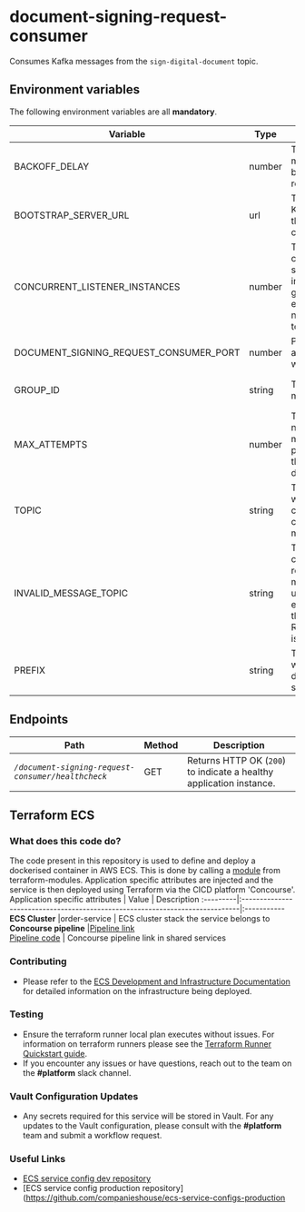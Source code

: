 # document-signing-request-consumer
Consumes Kafka messages from the `sign-digital-document` topic.

## Environment variables

The following environment variables are all **mandatory**.

| Variable                               | Type   | Description                                                                                                                  | Example                           | Location |
|----------------------------------------|--------|------------------------------------------------------------------------------------------------------------------------------|-----------------------------------|----------|
| BACKOFF_DELAY                          | number | The delay in milliseconds between message republish attempts.                                                                | 100                               | env var  |
| BOOTSTRAP_SERVER_URL                   | url    | The URLs of the Kafka brokers that the consumers will connect to.                                                            | kafka:9092                        | env var  |
| CONCURRENT_LISTENER_INSTANCES          | number | The number of consumers that should participate in the consumer group. Must be equal to the number of main topic partitions. | 1                                 | env var  |
| DOCUMENT_SIGNING_REQUEST_CONSUMER_PORT | number | Port this application runs on when deployed.                                                                                 | 18629                             | start.sh |
| GROUP_ID                               | string | The group ID of the main consume.                                                                                            | document-signing-request-consumer | env var  |
| MAX_ATTEMPTS                           | number | The maximum number of times messages will be processed before they are sent to the dead letter topic.                        | 4                                 | env var  |
| TOPIC                                  | string | The topic from which the main consumer will consume messages.                                                                | sign-digital-document             | env var  |
| INVALID_MESSAGE_TOPIC                  | string | The topic to which consumers will republish messages if any unchecked exception other than RetryableException is thrown.     | sign-digital-document-invalid     | env var  |
| PREFIX                                 | string | The location in which the signed document will be stored                                                                     | location/certified-document       | env var  |

## Endpoints

| Path                                               | Method | Description                                                         |
|----------------------------------------------------|--------|---------------------------------------------------------------------|
| *`/document-signing-request-consumer/healthcheck`* | GET    | Returns HTTP OK (`200`) to indicate a healthy application instance. |

## Terraform ECS
### What does this code do?
The code present in this repository is used to define and deploy a dockerised container in AWS ECS.
This is done by calling a [module](https://github.com/companieshouse/terraform-modules/tree/main/aws/ecs) from terraform-modules. Application specific attributes are injected and the service is then deployed using Terraform via the CICD platform 'Concourse'.
Application specific attributes | Value                                | Description
:---------|:-----------------------------------------------------------------------------|:-----------
**ECS Cluster**        |order-service                                      | ECS cluster stack the service belongs to
**Concourse pipeline**     |[Pipeline link](https://ci-platform.companieshouse.gov.uk/teams/team-development/pipelines/document-signing-request-consumer) <br> [Pipeline code](https://github.com/companieshouse/ci-pipelines/blob/master/pipelines/ssplatform/team-development/document-signing-request-consumer)                               | Concourse pipeline link in shared services
### Contributing
- Please refer to the [ECS Development and Infrastructure Documentation](https://companieshouse.atlassian.net/wiki/spaces/DEVOPS/pages/4390649858/Copy+of+ECS+Development+and+Infrastructure+Documentation+Updated) for detailed information on the infrastructure being deployed.
### Testing
- Ensure the terraform runner local plan executes without issues. For information on terraform runners please see the [Terraform Runner Quickstart guide](https://companieshouse.atlassian.net/wiki/spaces/DEVOPS/pages/1694236886/Terraform+Runner+Quickstart).
- If you encounter any issues or have questions, reach out to the team on the **#platform** slack channel.
### Vault Configuration Updates
- Any secrets required for this service will be stored in Vault. For any updates to the Vault configuration, please consult with the **#platform** team and submit a workflow request.
### Useful Links
- [ECS service config dev repository](https://github.com/companieshouse/ecs-service-configs-dev)
- [ECS service config production repository](https://github.com/companieshouse/ecs-service-configs-production
